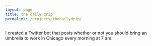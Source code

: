 ```yaml
---
layout: page
title: the daily drip
permalink: /projects/thedailydrip/
---
```


I created a Twitter bot that posts whether or not you should bring an umbrella to work in Chicago every morning at 7 am.


